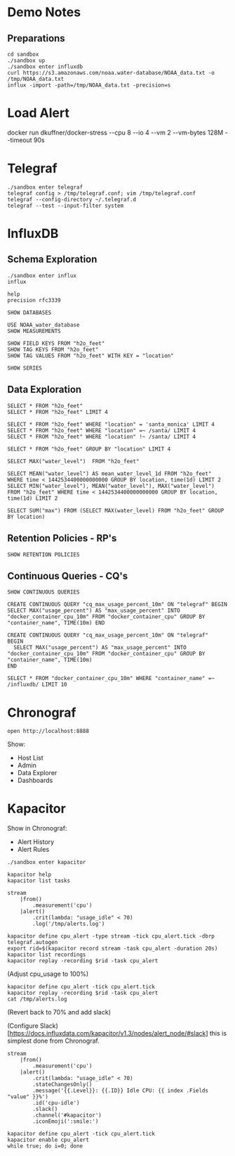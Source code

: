 Demo Notes
==========

Preparations
------------

```
cd sandbox
./sandbox up
./sandbox enter influxdb
curl https://s3.amazonaws.com/noaa.water-database/NOAA_data.txt -o /tmp/NOAA_data.txt
influx -import -path=/tmp/NOAA_data.txt -precision=s
```

Load Alert
==========

docker run dkuffner/docker-stress --cpu 8 --io 4 --vm 2 --vm-bytes 128M --timeout 90s




Telegraf
========

```
./sandbox enter telegraf
telegraf config > /tmp/telegraf.conf; vim /tmp/telegraf.conf
telegraf --config-directory ~/.telegraf.d
telegraf --test --input-filter system
```

InfluxDB
========

Schema Exploration
------------------

```
./sandbox enter influx
influx
```

```
help
precision rfc3339

SHOW DATABASES

USE NOAA_water_database
SHOW MEASUREMENTS

SHOW FIELD KEYS FROM "h2o_feet"
SHOW TAG KEYS FROM "h2o_feet"
SHOW TAG VALUES FROM "h2o_feet" WITH KEY = "location"

SHOW SERIES
```

Data Exploration
----------------

```
SELECT * FROM "h2o_feet"
SELECT * FROM "h2o_feet" LIMIT 4

SELECT * FROM "h2o_feet" WHERE "location" = 'santa_monica' LIMIT 4
SELECT * FROM "h2o_feet" WHERE "location" =~ /santa/ LIMIT 4
SELECT * FROM "h2o_feet" WHERE "location" !~ /santa/ LIMIT 4

SELECT * FROM "h2o_feet" GROUP BY "location" LIMIT 4

SELECT MAX("water_level")  FROM "h2o_feet"

SELECT MEAN("water_level") AS mean_water_level_1d FROM "h2o_feet" WHERE time < 1442534400000000000 GROUP BY location, time(1d) LIMIT 2
SELECT MIN("water_level"), MEAN("water_level"), MAX("water_level") FROM "h2o_feet" WHERE time < 1442534400000000000 GROUP BY location, time(1d) LIMIT 2

SELECT SUM("max") FROM (SELECT MAX(water_level) FROM "h2o_feet" GROUP BY location)
```

Retention Policies - RP's
-------------------------

```
SHOW RETENTION POLICIES
```

Continuous Queries - CQ's
-------------------------

```
SHOW CONTINUOUS QUERIES

CREATE CONTINUOUS QUERY "cq_max_usage_percent_10m" ON "telegraf" BEGIN SELECT MAX("usage_percent") AS "max_usage_percent" INTO "docker_container_cpu_10m" FROM "docker_container_cpu" GROUP BY "container_name", TIME(10m) END

CREATE CONTINUOUS QUERY "cq_max_usage_percent_10m" ON "telegraf"
BEGIN
  SELECT MAX("usage_percent") AS "max_usage_percent" INTO "docker_container_cpu_10m" FROM "docker_container_cpu" GROUP BY "container_name", TIME(10m)
END

SELECT * FROM "docker_container_cpu_10m" WHERE "container_name" =~ /influxdb/ LIMIT 10
```

Chronograf
==========

```
open http://localhost:8888
```

Show:

- Host List
- Admin
- Data Explorer
- Dashboards


Kapacitor
=========

Show in Chronograf:

- Alert History
- Alert Rules

```
./sandbox enter kapacitor
```

```
kapacitor help
kapacitor list tasks
```

```
stream
    |from()
        .measurement('cpu')
    |alert()
        .crit(lambda: "usage_idle" < 70)
        .log('/tmp/alerts.log')
```

```
kapacitor define cpu_alert -type stream -tick cpu_alert.tick -dbrp telegraf.autogen
export rid=$(kapacitor record stream -task cpu_alert -duration 20s)
kapacitor list recordings
kapacitor replay -recording $rid -task cpu_alert
```

(Adjust cpu_usage to 100%)

```
kapacitor define cpu_alert -tick cpu_alert.tick
kapacitor replay -recording $rid -task cpu_alert
cat /tmp/alerts.log
```

(Revert back to 70% and add slack)

(Configure Slack)[https://docs.influxdata.com/kapacitor/v1.3/nodes/alert_node/#slack] this is simplest done from Chronograf.

```
stream
    |from()
        .measurement('cpu')
    |alert()
        .crit(lambda: "usage_idle" < 70)
        .stateChangesOnly()
        .message('{{.Level}}: {{.ID}} Idle CPU: {{ index .Fields "value" }}%')
        .id('cpu-idle')
        .slack()
        .channel('#kapacitor')
        .iconEmoji(':smile:')
```

```
kapacitor define cpu_alert -tick cpu_alert.tick
kapacitor enable cpu_alert
while true; do i=0; done
```

